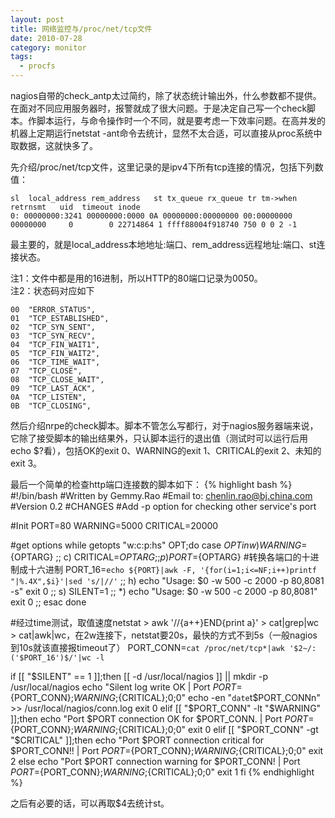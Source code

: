 ```yaml
---
layout: post
title: 网络监控与/proc/net/tcp文件
date: 2010-07-28
category: monitor
tags:
  - procfs
---
```


nagios自带的check_antp太过简约，除了状态统计输出外，什么参数都不提供。在面对不同应用服务器时，报警就成了很大问题。于是决定自己写一个check脚本。作脚本运行，与命令操作时一个不同，就是要考虑一下效率问题。在高并发的机器上定期运行netstat -ant命令去统计，显然不太合适，可以直接从proc系统中取数据，这就快多了。

先介绍/proc/net/tcp文件，这里记录的是ipv4下所有tcp连接的情况，包括下列数值：

    sl  local_address rem_address   st tx_queue rx_queue tr tm->when retrnsmt   uid  timeout inode
    0: 00000000:3241 00000000:0000 0A 00000000:00000000 00:00000000 00000000     0        0 22714864 1 ffff88004f918740 750 0 0 2 -1

最主要的，就是local_address本地地址:端口、rem_address远程地址:端口、st连接状态。

注1：文件中都是用的16进制，所以HTTP的80端口记录为0050。    
注2：状态码对应如下

    00  "ERROR_STATUS",
    01  "TCP_ESTABLISHED",
    02  "TCP_SYN_SENT",
    03  "TCP_SYN_RECV",
    04  "TCP_FIN_WAIT1",
    05  "TCP_FIN_WAIT2",
    06  "TCP_TIME_WAIT",
    07  "TCP_CLOSE",
    08  "TCP_CLOSE_WAIT",
    09  "TCP_LAST_ACK",
    0A  "TCP_LISTEN",
    0B  "TCP_CLOSING",

然后介绍nrpe的check脚本。脚本不管怎么写都行，对于nagios服务器端来说，它除了接受脚本的输出结果外，只认脚本运行的退出值（测试时可以运行后用echo $?看），包括OK的exit 0、WARNING的exit 1、CRITICAL的exit 2、未知的exit 3。

最后一个简单的检查http端口连接数的脚本如下：
{% highlight bash %}
#!/bin/bash
#Written by Gemmy.Rao
#Email to: <a href="mailto:chenlin.rao@bj.china.com">chenlin.rao@bj.china.com</a>
#Version 0.2
#CHANGES
#Add -p option for checking other service's port

#Init
PORT=80
WARNING=5000
CRITICAL=20000

#get options
while getopts "w:c:p:hs" OPT;do
    case $OPT in
    w)
        WARNING=${OPTARG}
        ;;
    c)
        CRITICAL=${OPTARG}
        ;;
    p)
        PORT=${OPTARG}
        #转换各端口的十进制成十六进制
        PORT_16=`echo ${PORT}|awk -F, '{for(i=1;i<=NF;i++)printf "|%.4X",$i}'|sed 's/|//'`
        ;;
    h)
        echo "Usage: $0 -w 500 -c 2000 -p 80,8081 -s"
        exit 0
        ;;
    s)
        SILENT=1
        ;;
    *)
        echo "Usage: $0 -w 500 -c 2000 -p 80,8081"
        exit 0
        ;;
    esac
done

#经过time测试，取值速度netstat > awk '//{a++}END{print a}' > cat|grep|wc > cat|awk|wc，在2w连接下，netstat要20s，最快的方式不到5s（一般nagios到10s就该直接报timeout了）
PORT_CONN=`cat /proc/net/tcp*|awk '$2~/:('$PORT_16')$/'|wc -l`

if [[ "$SILENT" == 1 ]];then
    [[ -d /usr/local/nagios ]] || mkdir -p /usr/local/nagios
    echo "Silent log write OK | Port ${PORT}=${PORT_CONN};${WARNING};${CRITICAL};0;0"
    echo -en "`date`t$PORT_CONNn" >> /usr/local/nagios/conn.log
    exit 0
elif [[ "$PORT_CONN" -lt "$WARNING" ]];then
    echo "Port $PORT connection OK for $PORT_CONN. | Port ${PORT}=${PORT_CONN};${WARNING};${CRITICAL};0;0"
    exit 0
elif [[ "$PORT_CONN" -gt "$CRITICAL" ]];then
    echo "Port $PORT connection critical for $PORT_CONN!! | Port ${PORT}=${PORT_CONN};${WARNING};${CRITICAL};0;0"
    exit 2
else
    echo "Port $PORT connection warning for $PORT_CONN! | Port ${PORT}=${PORT_CONN};${WARNING};${CRITICAL};0;0"
    exit 1
fi
{% endhighlight %}

之后有必要的话，可以再取$4去统计st。
